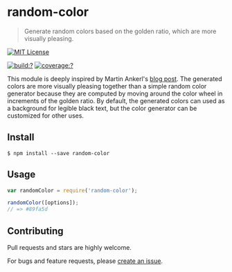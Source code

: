 # random-color

> Generate random colors based on the golden ratio, which are more visually pleasing.
  
[![MIT License](https://img.shields.io/badge/license-MIT_License-green.svg?style=flat-square)](https://github.com/mock-end/random-color/blob/master/LICENSE)

[![build:?](https://img.shields.io/travis/mock-end/random-color/master.svg?style=flat-square)](https://travis-ci.org/mock-end/random-color)
[![coverage:?](https://img.shields.io/coveralls/mock-end/random-color/master.svg?style=flat-square)](https://coveralls.io/github/mock-end/random-color)


This module is deeply inspired by Martin Ankerl's [blog post](http://martin.ankerl.com/2009/12/09/how-to-create-random-colors-programmatically/). The generated colors are more visually pleasing together than a simple random color generator because they are computed by moving around the color wheel in increments of the golden ratio. By default, the generated colors can used as a background for legible black text, but the color generator can be customized for other uses.



## Install

```
$ npm install --save random-color
```

## Usage

```js
var randomColor = require('random-color');

randomColor([options]);
// => #89fa5d
```

## Contributing

Pull requests and stars are highly welcome.

For bugs and feature requests, please [create an issue](https://github.com/mock-end/random-color/issues/new).
